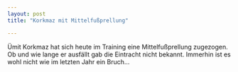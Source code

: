 ```yaml
---
layout: post
title: "Korkmaz mit Mittelfußprellung"

---
```


Ümit Korkmaz hat sich heute im Training eine Mittelfußprellung zugezogen. Ob und wie lange er ausfällt gab die Eintracht nicht bekannt. Immerhin ist es wohl nicht wie im letzten Jahr ein Bruch...


